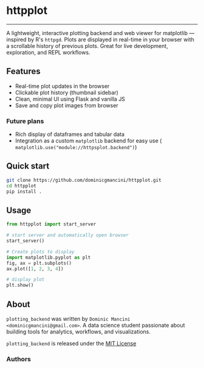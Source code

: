 # httpplot
----------------

A lightweight, interactive plotting backend and web viewer for matplotlib — inspired by R's `httpgd`. Plots are displayed in real-time in your browser with a scrollable history of previous plots. Great for live development, exploration, and REPL workflows.

<!-- TODO: put a screenshot here -->

## Features

- Real-time plot updates in the browser
- Clickable plot history (thumbnail sidebar)
- Clean, minimal UI using Flask and vanilla JS
- Save and copy plot images from browser

### Future plans
- Rich display of dataframes and tabular data
- Integration as a custom `matplotlib` backend for easy use ( `matplotlib.use("module://httpsplot.backend")`)

## Quick start
```bash
git clone https://github.com/dominicgmancini/httpplot.git
cd httpplot
pip install .
```

## Usage
```python
from httpplot import start_server

# start server and automatically open browser
start_server()

# Create plots to display
import matplotlib.pyplot as plt
fig, ax = plt.subplots()
ax.plot([1, 2, 3, 4])

# display plot
plt.show() 
```

## About

`plotting_backend` was written by `Dominic Mancini <dominicgmancini@gmail.com>`.
A data science student passionate about building tools for analytics, workflows, and visualizations. 

`plotting_backend` is released under the [MIT License](https://github.com/domancini/plotting_backend/blob/main/LICENSE)

### Authors
